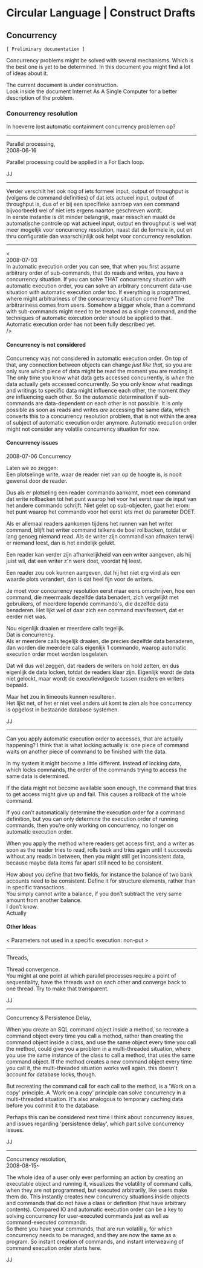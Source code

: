 ﻿Circular Language | Construct Drafts
====================================

Concurrency
-----------

`[ Preliminary documentation ]`

Concurrency problems might be solved with several mechanisms. Which is the best one is yet to be determined. In this document you might find a lot of ideas about it.

The current document is under construction.  
Look inside the document Internet As A Single Computer for a better description of the problem.

### Concurrency resolution

In hoeverre lost automatic containment concurrency problemen op?

-----

Parallel processing,  
2008-06-16

Parallel processing could be applied in a For Each loop.

JJ

-----

Verder verschilt het ook nog of iets formeel input, output of throughput is (volgens de command definities) of dat iets actueel input, output of throughput is, dus of er bij een specifieke aanroep van een command bijvoorbeeld wel of niet iets ergens naartoe geschreven wordt.  
In eerste instantie is dit minder belangrijk, maar misschien maakt de automatische controle op wat actueel input, output en throughput is wel wat meer mogelijk voor concurrency resolution, naast dat de formele in, out en thru configuratie dan waarschijnlijk ook helpt voor concurrency resolution.

-----

<  
2008-07-03  
In automatic execution order you can see, that when you first assume arbitrary order of sub-commands, that do reads and writes, you have a concurrency situation. If you can solve THAT concurrency situation with automatic execution order, you can solve an arbitrary concurrent data-use situation with automatic execution order too. If everything is programmed, where might arbitrariness of the concurrency situation come from? The arbitrariness comes from users. Somehow a bigger whole, than a command with sub-commands might need to be treated as a single command, and the techniques of automatic execution order should be applied to that. Automatic execution order has not been fully described yet.  
/>

#### Concurrency is not considered

Concurrency was not considered in automatic execution order. On top of that, any connection between objects can change *just like that*, so you are only sure which piece of data might be read the moment you are reading it. The only time you know what data gets accessed concurrently, is *when* the data actually gets accessed concurrently. So you only know what readings and writings to specific data might influence each other, the moment *they are* influencing each other. So the *automatic* determination if sub-commands are data-dependent on each other is not possible. It is only possible as soon as reads and writes *are* accessing the same data, which converts this to a concurrency resolution problem, that is not within the area of subject of automatic execution order anymore. Automatic execution order might not consider any volatile concurrency situation for now.

#### Concurrency issues

2008-07-06 Concurrency

Laten we zo zeggen:  
Een plotselinge write, waar de reader niet van op de hoogte is, is nooit gewenst door de reader.

Dus als er plotseling een reader commando aankomt, moet een command dat write rollbacken tot het punt waarop het voor het eerst naar de input van het  andere commando schrijft. Niet gelet op sub-objecten, gaat het erom: het punt waarop het commando voor het eerst iets met de parameter DOET.

Als er allemaal readers aankomen tijdens het runnen van het writer command, blijft het writer command telkens de boel rollbacken, totdat er lang genoeg niemand read. Als de writer zijn command kan afmaken terwijl er niemand leest, dan is het eindelijk gelukt.

Een reader kan verder zijn afhankelijkheid van een writer aangeven, als hij juist wil, dat een writer z'n werk doet, voordat hij leest.

Een reader zou ook kunnen aangeven, dat hij het niet erg vind als een waarde plots verandert, dan is dat heel fijn voor de writers.

Je moet voor concurrency resolution eerst maar eens omschrijven, hoe een command, die meermaals dezelfde data benadert, zich vergelijkt met gebruikers, of meerdere lopende commando's, die dezelfde data benaderen. Het lijkt wel of daar zich een command manifesteert, dat er eerder niet was.

Nou eigenlijk draaien er meerdere calls tegelijk.  
Dat is concurrency.  
Als er meerdere calls tegelijk draaien, die precies dezelfde data benaderen, dan worden die meerdere calls eigenlijk 1 commando, waarop automatic execution order moet worden losgelaten.

Dat wil dus wel zeggen, dat readers de writers on hold zetten, en dus eigenlijk de data locken, totdat de readers klaar zijn. Eigenlijk wordt de data niet gelockt, maar wordt de executievolgorde tussen readers en writers bepaald.

Maar het zou in timeouts kunnen resulteren.  
Het lijkt net, of het er niet veel anders uit komt te zien als hoe concurrency is opgelost in bestaande database systemen.

JJ

-----

Can you apply automatic execution order to accesses, that are actually happening? I think that is what locking actually is: one piece of command waits on another piece of command to be finished with the data.

In my system it might become a little different. Instead of locking data, which locks commands, the order of the commands trying to access the same data is determined. 

If the data might not become available soon enough, the command that tries to get access might give up and fail. This causes a rollback of the whole command.

If you can’t automatically determine the execution order for a command definition, but you can only determine the execution order of running commands, then you’re only working on concurrency, no longer on automatic execution order.

When you apply the method where readers get access first, and a writer as soon as the reader tries to read, rolls back and tries again until it succeeds without any reads in between, then you might still get inconsistent data, because maybe data items far apart still need to be consistent.

How about you define that two fields, for instance the balance of two bank accounts need to be consistent. Define it for structure elements, rather than in specific transactions.  
You simply cannot write a balance, if you don’t subtract the very same amount from another balance.  
I don’t know.  
Actually

#### Other Ideas

< Parameters not used in a specific execution: non-put >

-----

Threads,

Thread convergence.  
You might at one point at which parallel processes require a point of sequentiality, have the threads wait on each other and converge back to one thread. Try to make that transparent.

JJ

-----

Concurrency & Persistence Delay,

When you create an SQL command object inside a method, so recreate a command object every time you call a method, rather than creating the command object inside a class, and use the same object every time you call the method, could give you a problem in a multi-threaded situation, where you use the same instance of the class to call a method, that uses the same command object. If the method creates a new command object every time you call it, the multi-threaded situation works well again. this doesn't account for database locks, though.

But recreating the command call for each call to the method, is a 'Work on a copy' principle. A 'Work on a copy' principle can solve concurrency in a multi-threaded situation. It's also analogous to temporary caching data before you commit it to the database.

Perhaps this can be considered next time I think about concurrency issues, and issues regarding 'persistence delay', which part solve concurrency issues.

JJ

-----

Concurrency resolution,  
2008-08-15~

The whole idea of a user only ever performing an action by creating an executable object and running it, visualizes the volatility of command calls, when they are not programmed, but executed arbitrarily, like users make them do. This instantly creates new concurrency situations inside objects and commands that do not have a class or definition (that have arbitrary contents). Compared IO and automatic execution order can be a key to solving concurrency for user-executed commands just as well as command-executed commands.  
So there you have your commands, that are run volatilily, for which concurrency needs to be managed, and they are now the same as a program. So instant creation of commands, and instant interweaving of command execution order starts here.

JJ